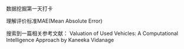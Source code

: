 数据挖掘第一天打卡

理解评价标准MAE(Mean Absolute Error)

搜索到一篇相关参考文献：
Valuation of Used Vehicles: A Computational Intelligence Approach
by Kaneeka Vidanage
